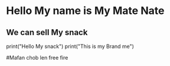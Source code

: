 ﻿# Hello My name is My Mate Nate
## We can sell My snack

print("Hello My snack")
print("This is my Brand me")

#Mafan chob len free fire
